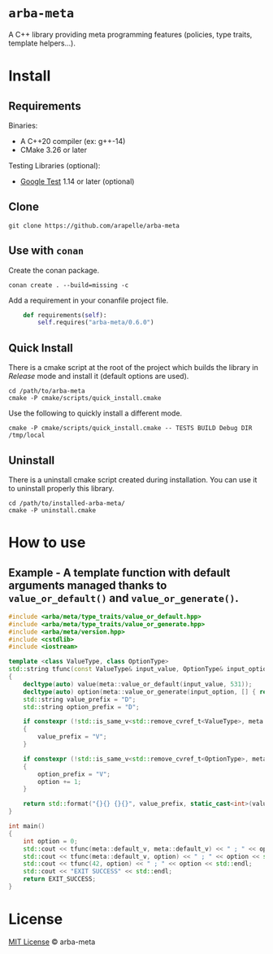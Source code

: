 # `arba-meta`

A C++ library providing meta programming features (policies, type traits, template helpers...).

# Install #
## Requirements ##

Binaries:

- A C++20 compiler (ex: g++-14)
- CMake 3.26 or later

Testing Libraries (optional):

- [Google Test](https://github.com/google/googletest) 1.14 or later (optional)

## Clone

```
git clone https://github.com/arapelle/arba-meta
```

## Use with `conan`

Create the conan package.
```
conan create . --build=missing -c
```
Add a requirement in your conanfile project file.
```python
    def requirements(self):
        self.requires("arba-meta/0.6.0")
```

## Quick Install ##
There is a cmake script at the root of the project which builds the library in *Release* mode and install it (default options are used).
```
cd /path/to/arba-meta
cmake -P cmake/scripts/quick_install.cmake
```
Use the following to quickly install a different mode.
```
cmake -P cmake/scripts/quick_install.cmake -- TESTS BUILD Debug DIR /tmp/local
```

## Uninstall ##
There is a uninstall cmake script created during installation. You can use it to uninstall properly this library.
```
cd /path/to/installed-arba-meta/
cmake -P uninstall.cmake
```

# How to use
## Example - A template function with default arguments managed thanks to `value_or_default()` and `value_or_generate()`.
```c++
#include <arba/meta/type_traits/value_or_default.hpp>
#include <arba/meta/type_traits/value_or_generate.hpp>
#include <arba/meta/version.hpp>
#include <cstdlib>
#include <iostream>

template <class ValueType, class OptionType>
std::string tfunc(const ValueType& input_value, OptionType& input_option)
{
    decltype(auto) value(meta::value_or_default(input_value, 531));
    decltype(auto) option(meta::value_or_generate(input_option, [] { return 642; }));
    std::string value_prefix = "D";
    std::string option_prefix = "D";

    if constexpr (!std::is_same_v<std::remove_cvref_t<ValueType>, meta::default_t>)
    {
        value_prefix = "V";
    }

    if constexpr (!std::is_same_v<std::remove_cvref_t<OptionType>, meta::default_t>)
    {
        option_prefix = "V";
        option += 1;
    }

    return std::format("{}{} {}{}", value_prefix, static_cast<int>(value), option_prefix, static_cast<int>(option));
}

int main()
{
    int option = 0;
    std::cout << tfunc(meta::default_v, meta::default_v) << " ; " << option << std::endl;
    std::cout << tfunc(meta::default_v, option) << " ; " << option << std::endl;
    std::cout << tfunc(42, option) << " ; " << option << std::endl;
    std::cout << "EXIT SUCCESS" << std::endl;
    return EXIT_SUCCESS;
}
```

# License

[MIT License](./LICENSE.md) © arba-meta
